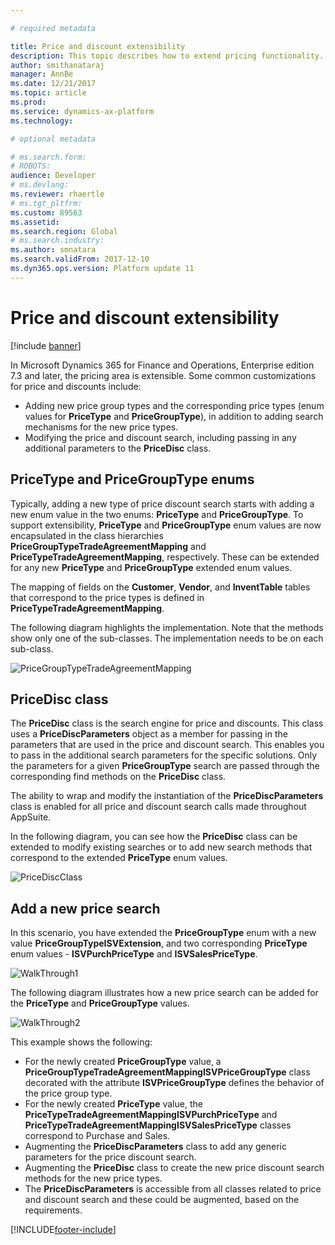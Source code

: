 ```yaml
---

# required metadata

title: Price and discount extensibility
description: This topic describes how to extend pricing functionality.
author: smithanataraj
manager: AnnBe
ms.date: 12/21/2017
ms.topic: article
ms.prod: 
ms.service: dynamics-ax-platform
ms.technology: 

# optional metadata

# ms.search.form: 
# ROBOTS: 
audience: Developer
# ms.devlang: 
ms.reviewer: rhaertle
# ms.tgt_pltfrm: 
ms.custom: 89563
ms.assetid: 
ms.search.region: Global
# ms.search.industry: 
ms.author: smnatara
ms.search.validFrom: 2017-12-10
ms.dyn365.ops.version: Platform update 11
---
```


# Price and discount extensibility

[!include [banner](../includes/banner.md)]

In Microsoft Dynamics 365 for Finance and Operations, Enterprise edition 7.3 and later, the pricing area is extensible. Some common customizations for price and discounts include:
- Adding new price group types and the corresponding price types (enum values for **PriceType** and **PriceGroupType**), in addition to adding search mechanisms for the new price types.
- Modifying the price and discount search, including passing in any additional parameters to the **PriceDisc** class. 

## PriceType and PriceGroupType enums
Typically, adding a new type of price discount search starts with adding a new enum value in the two enums: **PriceType** and **PriceGroupType**. To support extensibility, **PriceType** and **PriceGroupType** enum values are now encapsulated in the class hierarchies **PriceGroupTypeTradeAgreementMapping** and **PriceTypeTradeAgreementMapping**, respectively. These can be extended for any new **PriceType** and **PriceGroupType** extended enum values.

The mapping of fields on the **Customer**, **Vendor**, and **InventTable** tables that  correspond to the price types is defined in **PriceTypeTradeAgreementMapping**. 

The following diagram highlights the implementation. Note that the methods show only one of the sub-classes. The implementation needs to be on each sub-class. 

![PriceGroupTypeTradeAgreementMapping](media/PricingFall20171.png)

## PriceDisc class

The **PriceDisc** class is the search engine for price and discounts. This class uses a **PriceDiscParameters** object as a member for passing in the parameters that are used in the price and discount search. This enables you to pass in the additional search parameters for the specific solutions. Only the parameters for a given **PriceGroupType** search are passed through the corresponding find methods on the **PriceDisc** class. 

The ability to wrap and modify the instantiation of the **PriceDiscParameters** class is enabled for all price and discount search calls made throughout AppSuite.

In the following diagram, you can see how the **PriceDisc** class can be extended to modify existing searches or to add new search methods that correspond to the extended **PriceType** enum values.

![PriceDiscClass](media/PricingFall20172.png)

## Add a new price search

In this scenario, you have extended the **PriceGroupType** enum with a new value **PriceGroupTypeISVExtension**, and two corresponding **PriceType** enum values - **ISVPurchPriceType** and **ISVSalesPriceType**. 

![WalkThrough1](media/PricingFall20173.png)

The following diagram illustrates how a new price search can be added for the **PriceType** and **PriceGroupType** values.

![WalkThrough2](media/PricingFall20174.png)

This example shows the following:

- For the newly created **PriceGroupType** value, a **PriceGroupTypeTradeAgreementMappingISVPriceGroupType** class decorated with the attribute **ISVPriceGroupType** defines the behavior of the price group type.
- For the newly created **PriceType** value, the **PriceTypeTradeAgreementMappingISVPurchPriceType** and **PriceTypeTradeAgreementMappingISVSalesPriceType** classes correspond to Purchase and Sales.
- Augmenting the **PriceDiscParameters** class to add any generic parameters for the price discount search.
- Augmenting the **PriceDisc** class to create the new price discount search methods for the new price types.
- The **PriceDiscParameters** is accessible from all classes related to price and discount search and these could be augmented, based on the requirements. 


[!INCLUDE[footer-include](../../../includes/footer-banner.md)]